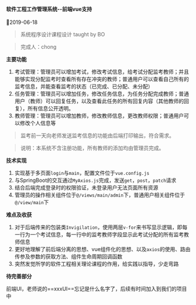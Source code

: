 #### 软件工程工作管理系统--前端vue支持

:date:2019-06-18

> 系统程序设计课程设计 taught by BO

> 完成人：chong

**主要功能**

1. 考试管理：管理员可以增加考试，修改考试信息，给考试分配监考教师；并且能够实现分配监考时查看所有存在冲突的教师；普通用户可以查看自己所有的监考信息，并能查看监考的状态（已完成、已分配、未分配）
2. 任务管理：管理员可以增加任务，修改任务信息，为任务分配完成教师；普通用户（教师）可以回复任务，以及查看此任务的所有回复内容（其他教师的回复），所有信息公开透明。
3. 教师管理：管理员可以增加教师，修改教师信息，更改教师权限；普通用户可以修改个人信息等

> 监考前一天向老师发送监考信息的功能由后端打印输出，符合需求。

>  说明：本系统不含注册功能，所有教师的添加均由管理员完成。

**技术实现**

1. 实现基于多页面`login`与`main`，配置文件位于`vue.config.js`
2. 与SpringBoot的交互通过`MyAxios.js`完成，发送`get`，`post`，`patch`请求
3. 结合后端完成登录时的权限验证，未登录用户无法页面所有资源
4. 管理员的操作相关组件位于`@/views/main/admin`下，普通用户相关组件位于`@/view/main`下

**难点及收获**

1. 对于后端传来的包装类`Invigilation`，使用两层`v-for`来书写显示逻辑，即每一行为一个考试信息，每一行中的监考教师字段显示此考试分配的所有监考教师信息
2. 更好地理解了前后端分离的思想、vue组件化的思想、以及`axios`的使用、路由传参及参数的获取方法、组件生命周期回调函数
3. 突然发觉所学的软件工程相关理论课程的作用，给实践以指导，少走弯路

**待完善部分**

前端UI，老师说的==xxxUI==忘记是什么名字了，后续有时间加入到我们的项目中